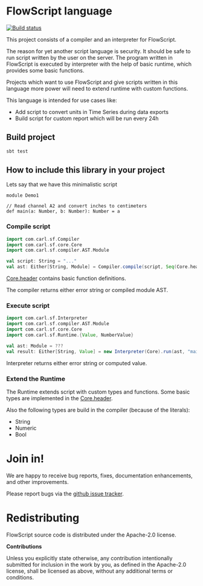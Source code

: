 # FlowScript language

[![Build status](https://travis-ci.org/carldata/flow-script.svg?branch=master)](https://travis-ci.org/carldata/flow-script)

This project consists of a compiler and an interpreter for FlowScript.

The reason for yet another script language is security. It should be safe to run script written by the user 
on the server. 
The program written in FlowScript is executed by interpreter with the help of basic runtime, which provides some basic functions.

Projects which want to use FlowScript and give scripts written in this language more power will need to extend runtime
with custom functions.

This language is intended for use cases like:

 * Add script to convert units in Time Series during data exports
 * Build script for custom report which will be run every 24h


## Build project
 
 ```bash
 sbt test
 ```


## How to include this library in your project

Lets say that we have this minimalistic script

```flowscript
module Demo1

// Read channel A2 and convert inches to centimeters
def main(a: Number, b: Number): Number = a 
```
 
### Compile script

```scala
import com.carl.sf.Compiler
import com.carl.sf.core.Core
import com.carl.sf.compiler.AST.Module

val script: String = "..."
val ast: Either[String, Module] = Compiler.compile(script, Seq(Core.header))
```
[Core.header](https://github.com/carldata/flow-script/blob/master/src/main/scala/com/carl/sf/core/Core.scala) 
contains basic function definitions.
 
The compiler returns either error string or compiled module AST. 

### Execute script

```scala
import com.carl.sf.Interpreter
import com.carl.sf.compiler.AST.Module
import com.carl.sf.core.Core
import com.carl.sf.Runtime.{Value, NumberValue}

val ast: Module = ???
val result: Either[String, Value] = new Interpreter(Core).run(ast, "main", Seq(NumberValue(1), NumberValue(2)))
```

Interpreter returns either error string or computed value.

### Extend the Runtime
The Runtime extends script with custom types and functions. Some basic types are implemented in 
the [Core.header](https://github.com/carldata/flow-script/blob/master/src/main/scala/com/carl/sf/core/Core.scala).

Also the following types are build in the compiler (because of the literals):

  * String
  * Numeric
  * Bool


# Join in!

We are happy to receive bug reports, fixes, documentation enhancements,
and other improvements.

Please report bugs via the
[github issue tracker](http://github.com/carldata/flow-script/issues).



# Redistributing

FlowScript source code is distributed under the Apache-2.0 license.

**Contributions**

Unless you explicitly state otherwise, any contribution intentionally submitted
for inclusion in the work by you, as defined in the Apache-2.0 license, shall be
licensed as above, without any additional terms or conditions.

